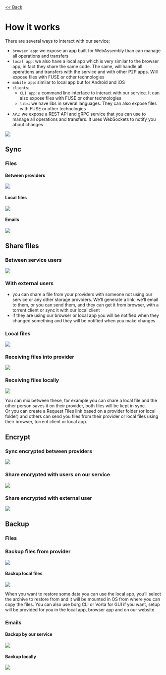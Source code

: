 [<< Back](../../README.md)

# How it works
There are several ways to interact with our service:
- `browser app`: we expose an app built for WebAssembly than can manage all operations and transfers
- `local app`: we also have a local app which is very similar to the browser app, in fact they share the same code. The same, will handle all operations and transfers with the service and with other P2P apps. Will expose files with FUSE or other technologies
- `mobile app`: similar to local app but for Android and iOS
- `clients`:
  - `CLI app`: a command line interface to interact with our service. It can also expose files with FUSE or other technologies
  - `libs`: we have libs in several languages. They can also expose files with FUSE or other technologies
- `API`: we expose a REST API and gRPC service that you can use to manage all operations and transfers. It uses WebSockets to notify you about changes

![](https://github.com/radumarias/syncoxiders/blob/main/website/resources/clients.png?raw=true)

## Sync

### Files

#### Between providers

![](https://github.com/radumarias/syncoxiders/blob/main/website/resources/sync-providers.png?raw=true)

#### Local files

![](https://github.com/radumarias/syncoxiders/blob/main/website/resources/sync-local-files.png?raw=true)

#### Emails

![](https://github.com/radumarias/syncoxiders/blob/main/website/resources/sync-emails.png?raw=true)

## Share files

### Between service users

![](https://github.com/radumarias/syncoxiders/blob/main/website/resources/share-providers.png?raw=true)

### With external users

- you can share a file from your providers with someone not using our service or any other storage providers. We’ll generate a link, we’ll email to them, or you can send them, and they can get it from browser, with a torrent client or sync it with our local client
- if they are using our browser or local app you will be notified when they changed something and they will be notified when you make changes

### Local files

![](https://github.com/radumarias/syncoxiders/blob/main/website/resources/share-local-file.png?raw=true)

### Receiving files into provider

![](https://github.com/radumarias/syncoxiders/blob/main/website/resources/receive-file-with-provider.png?raw=true)

### Receiving files locally

![](https://github.com/radumarias/syncoxiders/blob/main/website/resources/receive-local-file.png?raw=true)

You can mix between these, for example you can share a local file and the other person saves it on their provider, both files will be kept in sync.  
Or you can create a Request Files link based on a provider folder (or local folder) and others can send you files from their provider or local files using their browser, torrent client or local app.

## Encrypt

### Sync encrypted between providers

![](https://github.com/radumarias/syncoxiders/blob/main/website/resources/sync-encrypted.png?raw=true)

### Share encrypted with users on our service

![](https://github.com/radumarias/syncoxiders/blob/main/website/resources/share-encryptyed-with-service-user.png?raw=true)

### Share encrypted with external user

![](https://github.com/radumarias/syncoxiders/blob/main/website/resources/share-encrypte-with-external-user.png?raw=true)

## Backup

### Files

### Backup files from provider

![](https://github.com/radumarias/syncoxiders/blob/main/website/resources/backup-provider.png?raw=true)

#### Backup local files

![](https://github.com/radumarias/syncoxiders/blob/main/website/resources/backup-local-files.png?raw=true)

When you want to restore some data you can use the local app, you’ll select the archive to restore from and it will be mounted in OS from where you can copy the files. You can also use borg CLI or Vorta for GUI if you want, setup will be provided for you in the local app, browser app and on our website.

### Emails

#### Backup by our service

![](https://github.com/radumarias/syncoxiders/blob/main/website/resources/backup-emails-with-service.png?raw=true)

#### Backup locally

![](https://github.com/radumarias/syncoxiders/blob/main/website/resources/backup-emails-locally.png?raw=true)
